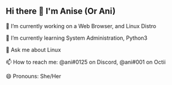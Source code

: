 ## Hi there 👋 I'm Anise (Or Ani)


🔭 I’m currently working on a Web Browser, and Linux Distro

🌱 I’m currently learning System Administration, Python3

💬 Ask me about Linux

📫 How to reach me: @ani#0125 on Discord, @ani#001 on Octii

😄 Pronouns: She/Her

